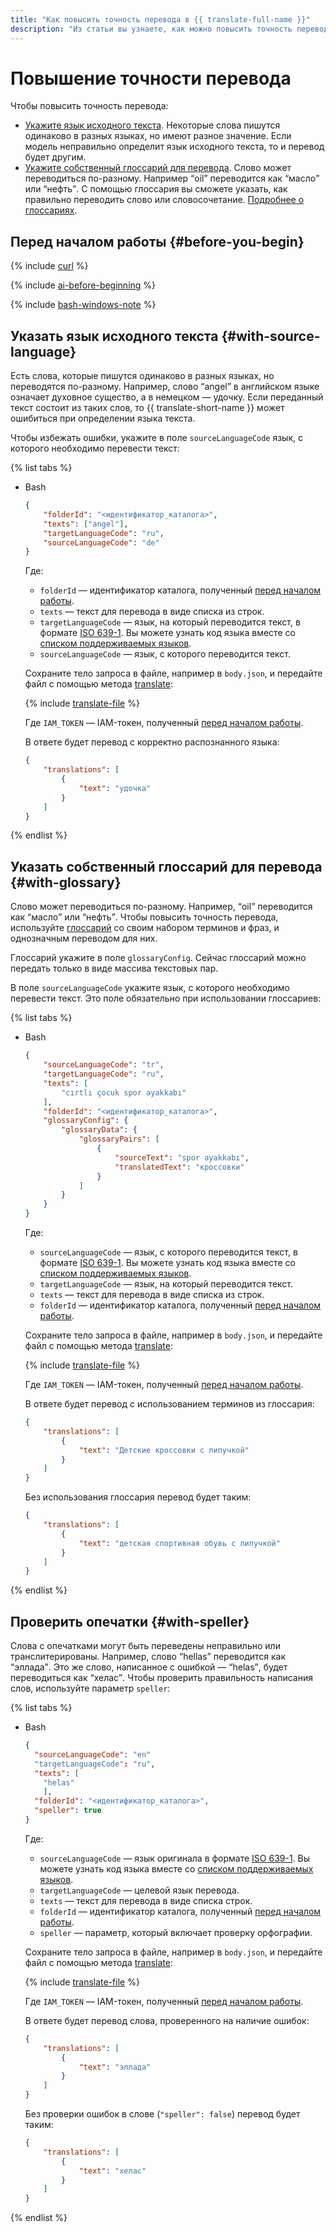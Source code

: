 ```yaml
---
title: "Как повысить точность перевода в {{ translate-full-name }}"
description: "Из статьи вы узнаете, как можно повысить точность перевода." 
---
```


# Повышение точности перевода

Чтобы повысить точность перевода:

* [Укажите язык исходного текста](#with-source-language). Некоторые слова пишутся одинаково в разных языках, но имеют разное значение. Если модель неправильно определит язык исходного текста, то и перевод будет другим.
* [Укажите собственный глоссарий для перевода](#with-glossary). Слово может переводиться по-разному. Например <q>oil</q> переводится как <q>масло</q> или <q>нефть</q>. С помощью глоссария вы сможете указать, как правильно переводить слово или словосочетание.  [Подробнее о глоссариях](../concepts/glossary.md).

## Перед началом работы {#before-you-begin}

{% include [curl](../../_includes/curl.md) %}

{% include [ai-before-beginning](../../_includes/translate/ai-before-beginning.md) %}

{% include [bash-windows-note](../../_includes/translate/bash-windows-note.md) %}

## Указать язык исходного текста {#with-source-language}

Есть слова, которые пишутся одинаково в разных языках, но переводятся по-разному. Например, слово <q>angel</q> в английском языке означает духовное существо, а в немецком — удочку. Если переданный текст состоит из таких слов, то {{ translate-short-name }} может ошибиться при определении языка текста.

Чтобы избежать ошибки, укажите в поле `sourceLanguageCode` язык, с которого необходимо перевести текст:

{% list tabs %}

- Bash

    ```json
    {
        "folderId": "<идентификатор_каталога>",
        "texts": ["angel"],
        "targetLanguageCode": "ru",
        "sourceLanguageCode": "de"
    }
    ```

    Где:

    * `folderId` — идентификатор каталога, полученный [перед началом работы](#before-begin).
    * `texts` — текст для перевода в виде списка из строк.
    * `targetLanguageCode` — язык, на который переводится текст, в формате [ISO 639-1](https://ru.wikipedia.org/wiki/ISO_639-1). Вы можете узнать код языка вместе со [списком поддерживаемых языков](../../translate/operations/list.md).
    * `sourceLanguageCode` — язык, с которого переводится текст.

    Сохраните тело запроса в файле, например в `body.json`, и передайте файл с помощью метода [translate](../api-ref/Translation/translate):

    {% include [translate-file](../../_includes/translate/translate-file.md) %}

    Где `IAM_TOKEN` — IAM-токен, полученный [перед началом работы](#before-begin).

    В ответе будет перевод с корректно распознанного языка:

    ```json
    {
        "translations": [
            {
                "text": "удочка"
            }
        ]
    }
    ```

{% endlist %}

## Указать собственный глоссарий для перевода {#with-glossary}

Слово может переводиться по-разному. Например, <q>oil</q> переводится как <q>масло</q> или <q>нефть</q>. Чтобы повысить точность перевода, используйте [глоссарий](../concepts/glossary.md) со своим набором терминов и фраз, и однозначным переводом для них.

Глоссарий укажите в поле `glossaryConfig`. Сейчас глоссарий можно передать только в виде массива текстовых пар.

В поле `sourceLanguageCode` укажите язык, с которого необходимо перевести текст. Это поле обязательно при использовании глоссариев:

{% list tabs %}

- Bash

    ```json
    {
        "sourceLanguageCode": "tr",
        "targetLanguageCode": "ru",
        "texts": [
            "cırtlı çocuk spor ayakkabı"
        ],
        "folderId": "<идентификатор_каталога>",
        "glossaryConfig": {
            "glossaryData": {
                "glossaryPairs": [
                    {
                        "sourceText": "spor ayakkabı",
                        "translatedText": "кроссовки"
                    }
                ]
            }
        }
    }
    ```

    Где:

    * `sourceLanguageCode` — язык, с которого переводится текст, в формате [ISO 639-1](https://ru.wikipedia.org/wiki/ISO_639-1). Вы можете узнать код языка вместе со [списком поддерживаемых языков](../../translate/operations/list.md).
    * `targetLanguageCode` — язык, на который переводится текст.
    * `texts` — текст для перевода в виде списка из строк.
    * `folderId` — идентификатор каталога, полученный [перед началом работы](#before-begin).

    Сохраните тело запроса в файле, например в `body.json`, и передайте файл с помощью метода [translate](../api-ref/Translation/translate):

    {% include [translate-file](../../_includes/translate/translate-file.md) %}

    Где `IAM_TOKEN` — IAM-токен, полученный [перед началом работы](#before-begin).

    В ответе будет перевод с использованием терминов из глоссария:

    ```json
    {
        "translations": [
            {
                "text": "Детские кроссовки с липучкой"
            }
        ]
    }
    ```

    Без использования глоссария перевод будет таким:

    ```json
    {
        "translations": [
            {
                "text": "детская спортивная обувь с липучкой"
            }
        ]
    }
    ```

{% endlist %}

## Проверить опечатки {#with-speller}

Слова с опечатками могут быть переведены неправильно или транслитерированы. Например, слово <q>hellas</q> переводится как <q>эллада</q>. Это же слово, написанное с ошибкой — <q>helas</q>, будет переводиться как <q>хелас</q>. Чтобы проверить правильность написания слов, используйте параметр `speller`:

{% list tabs %}

- Bash

    ```json
    {
      "sourceLanguageCode": "en"
      "targetLanguageCode": "ru",
      "texts": [
        "helas"
        ],
      "folderId": "<идентификатор_каталога>",
      "speller": true
    }
    ```

    Где:

    * `sourceLanguageCode` — язык оригинала в формате [ISO 639-1](https://ru.wikipedia.org/wiki/ISO_639-1). Вы можете узнать код языка вместе со [списком поддерживаемых языков](../../translate/operations/list.md).
    * `targetLanguageCode` — целевой язык перевода.
    * `texts` — текст для перевода в виде списка строк.
    * `folderId` — идентификатор каталога, полученный [перед началом работы](#before-begin).
    * `speller` — параметр, который включает проверку орфографии.

    Сохраните тело запроса в файле, например в `body.json`, и передайте файл с помощью метода [translate](../api-ref/Translation/translate):

    {% include [translate-file](../../_includes/translate/translate-file.md) %}

    Где `IAM_TOKEN` — IAM-токен, полученный [перед началом работы](#before-begin).

    В ответе будет перевод слова, проверенного на наличие ошибок:
    
    ```json
    {
        "translations": [
            {
                "text": "эллада"
            }
        ]
    }
    ```

    Без проверки ошибок в слове (`"speller": false`) перевод будет таким:

    ```json
    {
        "translations": [
            {
                "text": "хелас"
            }
        ]
    }
    ```

{% endlist %}